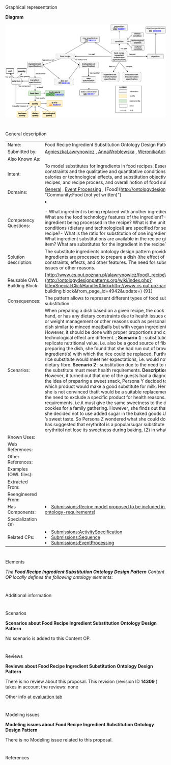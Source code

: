 # 

 Graphical representation



__Diagram__ 





[![Image:FoodSubstituteODP.png](images/e/e7/FoodSubstituteODP.png)](../Image/FoodSubstituteODP.png "Image:FoodSubstituteODP.png")





# 

 General description




|  |  |
| --- | --- |
|  Name:  |  Food Recipe Ingredient Substitution Ontology Design Pattern  |
|  Submitted by:  | [AgnieszkaLawrynowicz](../User/AgnieszkaLawrynowicz "User:AgnieszkaLawrynowicz")  , [AnnaWroblewska](http://ontologydesignpatterns.org/wiki/index.php?title=User:AnnaWroblewska&action=edit&redlink=1 "User:AnnaWroblewska (not yet written)")  , [WeronikaAdrian](../User/WeronikaAdrian "User:WeronikaAdrian")  , [AnnaGramza](http://ontologydesignpatterns.org/wiki/index.php?title=User:AnnaGramza&action=edit&redlink=1 "User:AnnaGramza (not yet written)")  , [BartoszKulczynski](http://ontologydesignpatterns.org/wiki/index.php?title=User:BartoszKulczynski&action=edit&redlink=1 "User:BartoszKulczynski (not yet written)")  |
|  Also Known As:  |  |
|  Intent:  |  To model substitutes for ingredients in food recipes. Essential aspects of modelling substitutes are their quantity in a recipe, the constraints and the qualitative and quantitative conditions for the substitutions, and other nutrition values, e.g. containing a number of calories or technological effects, and substitution objectives.  The pattern should allow to represent different types of food substitutes in recipes, and recipe process, and overall notion of food substitution.  |
|  Domains:  | [General](../Community/General "Community:General")  , [Event Processing](../Community/Event_Processing "Community:Event Processing")  , [Food](http://ontologydesignpatterns.org/wiki/Special:AddData/Domain Form/Community:Food "Community:Food (not yet written)")  |
|  Competency Questions:  | <li><ul></ul></li>- What ingredient is being replaced with another ingredient or a set of ingredients?- What are the dietary features of the ingredient?- What are the food technology features of the ingredient?- What are nutrition values the ingredient has?- What is the quantity of the ingredient being processed in the recipe? What is the unit of the quantity?- What is the objective of ingredient substitution?- What conditions (dietary and technological) are specified for selecting the target ingredient?- How is the ingredient processed in the given recipe?- What is the ratio for substitution of one ingredient into another?- What ingredient substitutions are possible in the recipe?- What ingredient substitutions are available in the recipe given dietary constraints?- What are available substitutes for a given food item? What are substitutes for the ingredient in the recipe? |
|  Solution description:  |  The substitute ingredients ontology design pattern provides a building block for modelling substitutions in recipes where one or more ingredients are processed to prepare a dish (the effect of the recipe). The ingredients, substitutes, and the effected dish have dietary constraints, effects, and other features.  The need for substitutions occurs when there are constraints in a person diet due to health issues or other reasons.  |
|  Reusable OWL Building Block:  | [http://www.cs.put.poznan.pl/alawrynowicz/food\_recipe\_ingredient\_substitute\_ODP.owl](http://ontologydesignpatterns.org/wiki/index.php?title=Special:ClickHandler&link=http://www.cs.put.poznan.pl/alawrynowicz/food_recipe_ingredient_substitute_ODP.owl&message=OWL building block&from_page_id=4942&update=)  (91)  |
|  Consequences:  |  The pattern allows to represent different types of food substitutes in recipes, and recipe process, and overall notion of food substitution.  |
|  Scenarios:  |  When preparing a dish based on a given recipe, the cook can make a substitution because he/she has no such particular ingredient at hand, or has any dietary constraints due to health issues or other preferences. (The diet often implies specific nutrition intake for health or weight management or other reasons such as personal tastes or ethics.) For example a cooker is a vegetarian and what to cook a dish similar to minced meatballs but with vegan ingredients. The cooker can substitute the meat in the meatballs recipe with soya tofu. However, it should be done with proper proportions and cooking conditions. Also the dietary effect such as nutrition values or technological effect are different. ; __Scenario 1__  : substitution due to lack of product. __Objective__  : In this scenario, the substitute must replicate nutritional value, i.e. also be a good source of fibre. __Description__  : Persona X decided to prepare risotto. However, when preparing the dish, she found that she had run out of brown rice. The recipe she used did not provide any information on the ingredient(s) with which the rice could be replaced. Furthermore, Persona X has decided to eat healthily and wonders which possible rice substitute would meet her expectations, i.e. would not only be technologically suitable but above all would be a good source of dietary fibre. __Scenario 2__  : substitution due to the need to exclude a particular product for health reasons. __Objective__  : In this scenario, the substitute must meet health requirements. __Description__  : Persona Y decided to make a dairy dessert with fruit for a birthday party. However, it turned out that one of the guests had a diagnosed allergy to cow’s milk protein and nuts. In order not to completely abandon the idea of preparing a sweet snack, Persona Y decided to replace the milk with another ingredient. Unfortunately, she has no idea which product would make a good substitute for milk. Her husband has given her the idea that it could be an almond drink. However, she is not convinced thatit would be a suitable replacement as the guest has a diagnosed nut allergy. __Scenario 3__  : substitution due to the need to exclude a specific product for health reasons. __Objective__  : In this scenario, the substitute must meet the technological requirements, i.e.it must give the same sweetness to the dish as sugar. __Description__  : Persona Z is in the process of preparing baked cookies for a family gathering. However, she finds out that one of the participants will be her grandmother -type 2 diabetes. Therefore, she decided not to use added sugar in the baked goods.Unfortunately, the younger guests would not appreciate cookies without sugar ’s sweet taste. So Persona Z wondered what she could do to replace the sugar in the cookies to keep them sweet. Admittedly, her sister has suggested that erythritol is a popularsugar substitute in recent times. However, two doubts remained to be resolved: (1) will erythritol not lose its sweetness during baking, (2) in what ratio to replace sugar with erythritol to get similar sweetness?  |
|  Known Uses:  |  |
|  Web References:  |  |
|  Other References:  |  |
|  Examples (OWL files):  |  |
|  Extracted From:  |  |
|  Reengineered From:  |  |
|  Has Components:  | <li><a class="new" href="http://ontologydesignpatterns.org/wiki/Special:AddData/Content OP Proposal Form/Submissions:Recipe_model_proposed_to_be_included_in_FoodOn_%28http://www.semantic-web-journal.net/content/food-process-ontology-requirements%29" title="Submissions:Recipe model proposed to be included in FoodOn (http://www.semantic-web-journal.net/content/food-process-ontology-requirements) (not yet written)">        Submissions:Recipe model proposed to be included in FoodOn (http://www.semantic-web-journal.net/content/food-process-ontology-requirements)       </a></li> |
|  Specialization Of:  |  |
|  Related CPs:  | <li><a href="Submissions%253AActivitySpecification.html" title="Submissions:ActivitySpecification">        Submissions:ActivitySpecification       </a></li><li><a href="Submissions%253ASequence.html" title="Submissions:Sequence">        Submissions:Sequence       </a></li><li><a href="Submissions%253AEventProcessing.html" title="Submissions:EventProcessing">        Submissions:EventProcessing       </a></li> |



  





# 

 Elements



_The
 __Food Recipe Ingredient Substitution Ontology Design Pattern__ 
 Content OP locally defines the following ontology elements:_ 




# 

 Additional information



# 

 Scenarios




__Scenarios about Food Recipe Ingredient Substitution Ontology Design Pattern__ 


 No scenario is added to this Content OP.
 




# 

 Reviews




__Reviews about Food Recipe Ingredient Substitution Ontology Design Pattern__ 


 There is no review about this proposal.
This revision (revision ID
 __14309__ 
 ) takes in account the reviews: none
 



 Other info at
 [evaluation tab](http://ontologydesignpatterns.org/wiki/index.php?title=Submissions:Food_Recipe_Ingredient_Substitution_Ontology_Design_Pattern&action=evaluation "http://ontologydesignpatterns.org/wiki/index.php?title=Submissions:Food_Recipe_Ingredient_Substitution_Ontology_Design_Pattern&action=evaluation") 





  





# 

 Modeling issues




__Modeling issues about Food Recipe Ingredient Substitution Ontology Design Pattern__ 


 There is no Modeling issue related to this proposal.
 




  





# 

 References